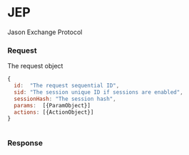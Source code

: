 # JEP
Jason Exchange Protocol

### Request

The request object 
```javascript
{
  id:  "The request sequential ID",
  sid: "The session unique ID if sessions are enabled",
  sessionHash: "The session hash",
  params:  [{ParamObject}]
  actions: [{ActionObject}]
}



```

### Response

